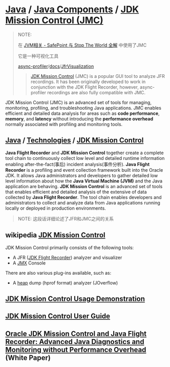 # [Java](https://docs.oracle.com/en/java/index.html) / [Java Components](https://docs.oracle.com/en/java/java-components/index.html) / [JDK Mission Control (JMC)](https://docs.oracle.com/en/java/java-components/jdk-mission-control/) 



> NOTE: 
>
> 在 [JVM相关 - SafePoint 与 Stop The World 全解](https://zhuanlan.zhihu.com/p/161710652) 中使用了JMC
>
> 它是一种可视化工具
>
> [async-profiler](https://github.com/async-profiler/async-profiler/tree/master)/[docs](https://github.com/async-profiler/async-profiler/tree/master/docs)/[JfrVisualization](https://github.com/async-profiler/async-profiler/blob/master/docs/JfrVisualization.md)
>
> > [JDK Mission Control](https://www.oracle.com/java/technologies/jdk-mission-control.html) (JMC) is a popular GUI tool to analyze JFR recordings. It has been originally developed to work in conjunction with the JDK Flight Recorder, however, async-profiler recordings are also fully compatible with JMC.



JDK Mission Control (JMC) is an advanced set of tools for managing, monitoring, profiling, and troubleshooting Java applications. JMC enables efficient and detailed data analysis for areas such as **code performance**, **memory**, and **latency** without introducing the **performance overhead** normally associated with profiling and monitoring tools.



## [Java](https://www.oracle.com/java/) / [Technologies](https://www.oracle.com/java/technologies/) / [JDK Mission Control](https://www.oracle.com/java/technologies/jdk-mission-control.html) 

**Java Flight Recorder** and **JDK Mission Control** together create a complete tool chain to continuously collect low level and detailed runtime information enabling after-the-fact(事后) incident analysis(事件分析). **Java Flight Recorder** is a profiling and event collection framework built into the Oracle JDK. It allows Java administrators and developers to gather detailed low level information about how the **Java Virtual Machine (JVM)** and the Java application are behaving. **JDK Mission Control** is an advanced set of tools that enables efficient and detailed analysis of the extensive of data collected by **Java Flight Recorder**. The tool chain enables developers and administrators to collect and analyze data from Java applications running locally or deployed in production environments.

> NOTE: 这段话详细论述了JFR和JMC之间的关系



## wikipedia [JDK Mission Control](https://en.wikipedia.org/wiki/JDK_Mission_Control) 

JDK Mission Control primarily consists of the following tools:

- A JFR ([JDK Flight Recorder](https://en.wikipedia.org/wiki/JDK_Flight_Recorder)) analyzer and visualizer
- A [JMX](https://en.wikipedia.org/wiki/Java_Management_Extensions) Console

There are also various plug-ins available, such as:

- A [heap](https://en.wikipedia.org/wiki/Heap_(data_structure)) dump (hprof format) analyzer (JOverflow)



## [JDK Mission Control Usage Demonstration](https://www.oracle.com/java/technologies/jdk-mission-control.html?ytid=qytuEgVmhsI)



## [JDK Mission Control User Guide](https://docs.oracle.com/en/java/java-components/jdk-mission-control/9/user-guide/) 



## [Oracle JDK Mission Control and Java Flight Recorder: Advanced Java Diagnostics and Monitoring without Performance Overhead](https://www.oracle.com/docs/tech/java/java-mission-control-technical-brief.pdf) (White Paper)



